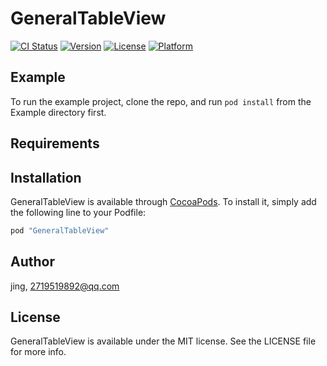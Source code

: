 # GeneralTableView

[![CI Status](http://img.shields.io/travis/jing/GeneralTableView.svg?style=flat)](https://travis-ci.org/jing/GeneralTableView)
[![Version](https://img.shields.io/cocoapods/v/GeneralTableView.svg?style=flat)](http://cocoapods.org/pods/GeneralTableView)
[![License](https://img.shields.io/cocoapods/l/GeneralTableView.svg?style=flat)](http://cocoapods.org/pods/GeneralTableView)
[![Platform](https://img.shields.io/cocoapods/p/GeneralTableView.svg?style=flat)](http://cocoapods.org/pods/GeneralTableView)

## Example

To run the example project, clone the repo, and run `pod install` from the Example directory first.

## Requirements

## Installation

GeneralTableView is available through [CocoaPods](http://cocoapods.org). To install
it, simply add the following line to your Podfile:

```ruby
pod "GeneralTableView"
```

## Author

jing, 2719519892@qq.com

## License

GeneralTableView is available under the MIT license. See the LICENSE file for more info.
